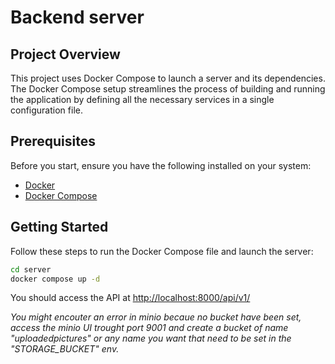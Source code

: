 # Backend server


## Project Overview

This project uses Docker Compose to launch a server and its dependencies. The Docker Compose setup streamlines the process of building and running the application by defining all the necessary services in a single configuration file.

## Prerequisites

Before you start, ensure you have the following installed on your system:

- [Docker](https://docs.docker.com/get-docker/)
- [Docker Compose](https://docs.docker.com/compose/install/)

## Getting Started

Follow these steps to run the Docker Compose file and launch the server:

```bash
cd server
docker compose up -d
```

You should access the API at <http://localhost:8000/api/v1/>

*You might encouter an error in minio becaue no bucket have been set, access the minio UI trought port 9001 and create a bucket of name "uploadedpictures" or any name you want that need to be set in the "STORAGE_BUCKET" env.*